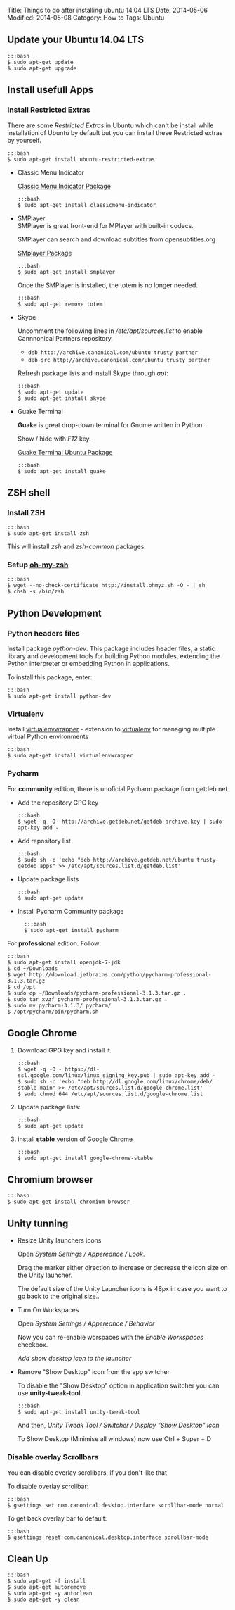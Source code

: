 Title: Things to do after installing ubuntu 14.04 LTS
Date: 2014-05-06
Modified: 2014-05-08
Category: How to
Tags: Ubuntu

## Update your Ubuntu 14.04 LTS

    :::bash
    $ sudo apt-get update 
    $ sudo apt-get upgrade

## Install usefull Apps

### Install **Restricted Extras**
There are some *Restricted Extras* in Ubuntu which can't be install while 
installation of Ubuntu by default but you can install these Restricted
extras by yourself. 

    :::bash
    $ sudo apt-get install ubuntu-restricted-extras

-   Classic Menu Indicator

    [Classic Menu Indicator Package](http://packages.ubuntu.com/trusty/classicmenu-indicator)
    
        :::bash
        $ sudo apt-get install classicmenu-indicator


-   SMPlayer        
    SMPlayer is great front-end for MPlayer with built-in codecs.

    SMPlayer can search and download subtitles from opensubtitles.org

    [SMplayer Package](http://packages.ubuntu.com/trusty/smplayer)

        :::bash 
        $ sudo apt-get install smplayer

    
    Once the SMPlayer is installed, the totem is no longer needed.

        :::bash
        $ sudo apt-get remove totem


-   Skype

    Uncomment the following lines in */etc/apt/sources.list* to enable Cannnonical Partners repository.

    - `deb http://archive.canonical.com/ubuntu trusty partner`
    - `deb-src http://archive.canonical.com/ubuntu trusty partner`

    Refresh package lists and install Skype through *apt*:
     
        :::bash
        $ sudo apt-get update
        $ sudo apt-get install skype


-   Guake Terminal

    **Guake** is great drop-down terminal for Gnome written in Python.

    Show / hide with *F12* key.

    [Guake Terminal Ubuntu Package](https://apps.ubuntu.com/cat/applications/guake/)        

        :::bash
        $ sudo apt-get install guake
    

## ZSH shell

### Install ZSH

    :::bash
    $ sudo apt-get install zsh

This will install *zsh* and *zsh-common* packages.

### Setup [oh-my-zsh][oh-my-zsh]

    :::bash
    $ wget --no-check-certificate http://install.ohmyz.sh -O - | sh
    $ chsh -s /bin/zsh

## Python Development

### Python headers files
Install package *python-dev*. This package includes header files, a static
library and development tools for building Python modules, extending the
Python interpreter or embedding Python in applications.

To install this package, enter:

    :::bash
    $ sudo apt-get install python-dev

### Virtualenv
Install [virtualenvwrapper][virtualenvwrapper] - extension to [virtualenv][virtualenv]
for managing multiple virtual Python environments

    :::bash
    $ sudo apt-get install virtualenvwrapper

### Pycharm

For **community** edition, there is unoficial Pycharm package from getdeb.net

-   Add the repository GPG key

        :::bash
        $ wget -q -O- http://archive.getdeb.net/getdeb-archive.key | sudo apt-key add -

-   Add repository list

        :::bash
        $ sudo sh -c 'echo "deb http://archive.getdeb.net/ubuntu trusty-getdeb apps" >> /etc/apt/sources.list.d/getdeb.list'        

-   Update package lists

        :::bash
        $ sudo apt-get update        

- Install Pycharm Community package

        :::bash
        $ sudo apt-get install pycharm        


    
For **professional** edition. Follow:

    :::bash
    $ sudo apt-get install openjdk-7-jdk
    $ cd ~/Downloads
    $ wget http://download.jetbrains.com/python/pycharm-professional-3.1.3.tar.gz
    $ cd /opt
    $ sudo cp ~/Downloads/pycharm-professional-3.1.3.tar.gz .
    $ sudo tar xvzf pycharm-professional-3.1.3.tar.gz .
    $ sudo mv pycharm-3.1.3/ pycharm/
    $ /opt/pycharm/bin/pycharm.sh


## Google Chrome

1.  Download GPG key and install it.

        :::bash
        $ wget -q -O - https://dl-ssl.google.com/linux/linux_signing_key.pub | sudo apt-key add -
        $ sudo sh -c 'echo "deb http://dl.google.com/linux/chrome/deb/ stable main" >> /etc/apt/sources.list.d/google-chrome.list'
        $ sudo chmod 644 /etc/apt/sources.list.d/google-chrome.list

2.  Update package lists:

        :::bash
        $ sudo apt-get update

3.  install **stable** version of Google Chrome

        :::bash
        $ sudo apt-get install google-chrome-stable


## Chromium browser

    :::bash
    $ sudo apt-get install chromium-browser
        

## Unity tunning

-   Resize Unity launchers icons

    Open *System Settings / Appereance / Look*.

    Drag the marker either direction to increase or decrease the icon size
    on the Unity launcher.

    The default size of the Unity Launcher icons is 48px in case you want to go back to the original size..


-   Turn On Workspaces
    
    Open *System Settings / Appereance / Behavior*

    Now you can re-enable worspaces with the *Enable Workspaces* checkbox.

    *Add show desktop icon to the launcher*


-   Remove "Show Desktop" icon from the app switcher

    To disable the "Show Desktop" option in application
    switcher you can use **unity-tweak-tool**.

        :::bash
        $ sudo apt-get install unity-tweak-tool

    And then, *Unity Tweak Tool / Switcher / Display "Show Desktop" icon*

    To Show Desktop (Minimise all windows) now use Ctrl + Super + D



### Disable overlay Scrollbars
You can disable overlay scrollbars, if you don't like that

To disable overlay scrollbar:

    :::bash
    $ gsettings set com.canonical.desktop.interface scrollbar-mode normal

To get back overlay bar to default:

    :::bash
    $ gsettings reset com.canonical.desktop.interface scrollbar-mode

## Clean Up

    :::bash
    $ sudo apt-get -f install
    $ sudo apt-get autoremove
    $ sudo apt-get -y autoclean
    $ sudo apt-get -y clean

[virtualenvwrapper]: http://virtualenvwrapper.readthedocs.org/
[virtualenv]: https://pypi.python.org/pypi/virtualenv
[oh-my-zsh]: http://ohmyz.sh/
